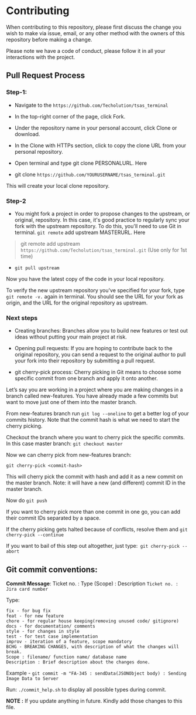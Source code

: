 # Contributing
When contributing to this repository, please first discuss the change you wish to make via issue, email, or any other method with the owners of this repository before making a change.

Please note we have a code of conduct, please follow it in all your interactions with the project.

## Pull Request Process
### Step-1:

* Navigate to the `https://github.com/Techolution/tsas_terminal`

* In the top-right corner of the page, click Fork.

* Under the repository name in your personal account, click Clone or download.

* In the Clone with HTTPs section, click to copy the clone URL from your personal repository.

* Open terminal and type git clone PERSONALURL. Here

* git clone `https://github.com/YOURUSERNAME/tsas_terminal.git`

This will create your local clone repository.

### Step-2

* You might fork a project in order to propose changes to the upstream, or original, repository. In this case, it's good practice to regularly sync your fork with the upstream repository. To do this, you'll need to use Git in terminal. `git remote` add upstream MASTERURL. Here
> git remote add upstream `https://github.com/Techolution/tsas_terminal.git` (Use only for 1st time)

* `git pull upstream`

Now you have the latest copy of the code in your local repository.

To verify the new upstream repository you've specified for your fork, type `git remote -v.` again in terminal. You should see the URL for your fork as origin, and the URL for the original repository as upstream.

### Next steps

* Creating branches: Branches allow you to build new features or test out ideas without putting your main project at risk.

* Opening pull requests: If you are hoping to contribute back to the original repository, you can send a request to the original author to pull your fork into their repository by submitting a pull request.

* git cherry-pick process:
Cherry picking in Git means to choose some specific commit from one branch and apply it onto another.

Let’s say you are working in a project where you are making changes in a branch called new-features. You have already made a few commits but want to move just one of them into the master branch.

From new-features branch run `git log --oneline` to get a better log of your commits history. Note that the commit hash is what we need to start the cherry picking.

Checkout the branch where you want to cherry pick the specific commits. In this case master branch: `git checkout master`

Now we can cherry pick from new-features branch:

`git cherry-pick <commit-hash>`

This will cherry pick the commit with hash and add it as a new commit on the master branch. Note: it will have a new (and different) commit ID in the master branch.

Now do `git push`

If you want to cherry pick more than one commit in one go, you can add their commit IDs separated by a space.

If the cherry picking gets halted because of conflicts, resolve them and `git cherry-pick --continue`

If you want to bail of this step out altogether, just type:` git cherry-pick --abort`

## Git commit conventions:
**Commit Message**: Ticket no. : Type (Scope) : Description
`Ticket no. : Jira card number`

Type:

```
fix - for bug fix
feat - for new feature
chore - for regular house keeping(removing unused code/ gitignore)
docs - for documentation/ comments
style - for changes in style
test - for test case implementation
improv - iteration of a feature, scope mandatory
BCHG - BREAKING CHANGES, with description of what the changes will break.
Scope : filename/ function name/ database name
Description : Brief description about the changes done.
```

Example - `git commit -m "FA-345 : sendData(JSONObject body) : Sending Image Data to Server`

Run:
`./commit_help.sh` to display all possible types during commit.

**NOTE :** If you update anything in future. Kindly add those changes to this file.
